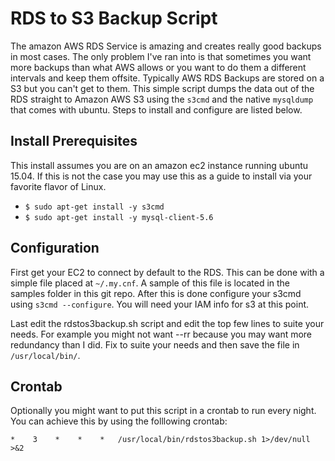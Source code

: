 # RDS to S3 Backup Script

The amazon AWS RDS Service is amazing and creates really good backups in most
cases.  The only problem I've ran into is that sometimes you want more backups
than what AWS allows or you want to do them a different intervals and keep
them offsite.  Typically AWS RDS Backups are stored on a S3 but you can't get
to them.  This simple script dumps the data out of the RDS straight to Amazon
AWS S3 using the `s3cmd` and the native `mysqldump` that comes with ubuntu.
Steps to install and configure are listed below.

## Install Prerequisites

This install assumes you are on an amazon ec2 instance running ubuntu 15.04.
If this is not the case you may use this as a guide to install via your
favorite flavor of Linux.

- `$ sudo apt-get install -y s3cmd`
- `$ sudo apt-get install -y mysql-client-5.6`

## Configuration

First get your EC2 to connect by default to the RDS.  This can be done with a
simple file placed at `~/.my.cnf`.  A sample of this file is located in the
samples folder in this git repo.  After this is done configure your s3cmd
using `s3cmd --configure`.  You will need your IAM info for s3 at this point.

Last edit the rdstos3backup.sh script and edit the top few lines to suite your
needs.  For example you might not want --rr because you may want more
redundancy than I did.  Fix to suite your needs and then save the file in
`/usr/local/bin/`.

## Crontab

Optionally you might want to put this script in a crontab to run every night.
You can achieve this by using the folllowing crontab:

```
*    3    *    *    *   /usr/local/bin/rdstos3backup.sh 1>/dev/null >&2
```
